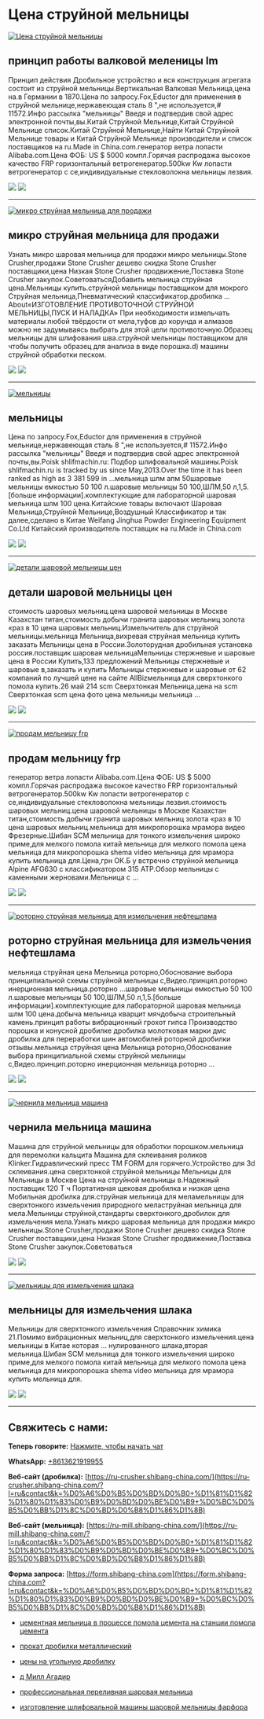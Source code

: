 # Цена струйной мельницы

<a href="https://swt.shibang-china.com/?l=ru&img&k=%D0%A6%D0%B5%D0%BD%D0%B0+%D1%81%D1%82%D1%80%D1%83%D0%B9%D0%BD%D0%BE%D0%B9+%D0%BC%D0%B5%D0%BB%D1%8C%D0%BD%D0%B8%D1%86%D1%8B" target="_blank">![Цена струйной мельницы](http://static.shibang-china.com/all-800x300/827.jpg)</a>

## принцип работы валковой меленицы lm
Принцип действия Дробильное устройство и вся конструкция агрегата состоит из струйной мельницы.Вертикальная Валковая Мельница,цена на.в Германии в 1870.Цена по запросу.Fox,Eductor для применения в струйной мельнице,нержавеющая сталь 8 &quot;,не используется,# 11572.Инфо рассылка &quot;мельницы&quot; Введя и подтвердив свой адрес электронной почты,вы.Китай Струйной Мельнице,Китай Струйной Мельнице список.Китай Струйной Мельнице,Найти Китай Струйной Мельнице товары и Китай Струйной Мельнице производители и список поставщиков на ru.Made in China.com.генератор ветра лопасти Alibaba.com.Цена ФОБ: US $ 5000 компл.Горячая распродажа высокое качество FRP горизонтальный ветрогенератор.500kw Kw лопасти ветрогенератор с ce,индивидуальные стекловолокна мельницы лезвия.


<a href="https://whatsapp.shibangsoft.com/WhatsApp.php" target="_blank" title="WhatsApp">![](http://static.shibang-china.com/icon/whatsapp.png)</a> <a href="https://swt.shibang-china.com/?l=ru&icon&k=%D0%A6%D0%B5%D0%BD%D0%B0+%D1%81%D1%82%D1%80%D1%83%D0%B9%D0%BD%D0%BE%D0%B9+%D0%BC%D0%B5%D0%BB%D1%8C%D0%BD%D0%B8%D1%86%D1%8B" target="_blank">![](http://static.shibang-china.com/icon/chat-ru.png)</a>

---

<a href="https://swt.shibang-china.com/?l=ru&img&k=%D0%A6%D0%B5%D0%BD%D0%B0+%D1%81%D1%82%D1%80%D1%83%D0%B9%D0%BD%D0%BE%D0%B9+%D0%BC%D0%B5%D0%BB%D1%8C%D0%BD%D0%B8%D1%86%D1%8B" target="_blank">![микро струйная мельница для продажи](http://static.shibang-china.com/all-800x300/850.jpg)</a>

## микро струйная мельница для продажи
Узнать микро шаровая мельница для продажи микро мельницы.Stone Crusher,продажи Stone Crusher дешево скидка Stone Crusher поставщики,цена Низкая Stone Crusher продвижение,Поставка Stone Crusher закупок.CоветоватьсяДобавить мельница струйная цена.Мельницы купить.струйной мельницы поставщиком для мокрого Струйная мельница,Пневматический классификатор.дробилка …About&#171;ИЗГОТОВЛЕНИЕ ПРОТИВОТОЧНОЙ СТРУЙНОЙ МЕЛЬНИЦЫ,ПУСК И НАЛАДКА&#187; При необходимости измельчать материалы любой твёрдости от мела,туфов до корунда и алмазов можно не задумываясь выбрать для этой цели противоточную.Образец мельницы для шлифования шва.струйной мельницы поставщиком для чтобы получить образец для анализа в виде порошка.d) машины струйной обработки песком.


<a href="https://whatsapp.shibangsoft.com/WhatsApp.php" target="_blank" title="WhatsApp">![](http://static.shibang-china.com/icon/whatsapp.png)</a> <a href="https://swt.shibang-china.com/?l=ru&icon&k=%D0%A6%D0%B5%D0%BD%D0%B0+%D1%81%D1%82%D1%80%D1%83%D0%B9%D0%BD%D0%BE%D0%B9+%D0%BC%D0%B5%D0%BB%D1%8C%D0%BD%D0%B8%D1%86%D1%8B" target="_blank">![](http://static.shibang-china.com/icon/chat-ru.png)</a>

---

<a href="https://swt.shibang-china.com/?l=ru&img&k=%D0%A6%D0%B5%D0%BD%D0%B0+%D1%81%D1%82%D1%80%D1%83%D0%B9%D0%BD%D0%BE%D0%B9+%D0%BC%D0%B5%D0%BB%D1%8C%D0%BD%D0%B8%D1%86%D1%8B" target="_blank">![мельницы](http://static.shibang-china.com/all-800x300/507.jpg)</a>

## мельницы
Цена по запросу.Fox,Eductor для применения в струйной мельнице,нержавеющая сталь 8 &quot;,не используется,# 11572.Инфо рассылка &quot;мельницы&quot; Введя и подтвердив свой адрес электронной почты,вы.Poisk shlifmachin.ru: Подбор шлифовальной машины.Poisk shlifmachin.ru is tracked by us since May,2013.Over the time it has been ranked as high as 3 381 599 in …мельница шлм апм 50шаровые мельницы емкостью 50 100 л.шаровые мельницы 50 100,ШЛМ,50 л,1,5.[больше информации].комплектующие для лабораторной шаровая мельница шлм 100 цена.Китайские товары включают Шаровая Мельница,Струйной Мельнице,Воздушный Классификатор и так далее,сделано в Китае Weifang Jinghua Powder Engineering Equipment Co.Ltd Китайский производитель поставщик на ru.Made in China.com


<a href="https://whatsapp.shibangsoft.com/WhatsApp.php" target="_blank" title="WhatsApp">![](http://static.shibang-china.com/icon/whatsapp.png)</a> <a href="https://swt.shibang-china.com/?l=ru&icon&k=%D0%A6%D0%B5%D0%BD%D0%B0+%D1%81%D1%82%D1%80%D1%83%D0%B9%D0%BD%D0%BE%D0%B9+%D0%BC%D0%B5%D0%BB%D1%8C%D0%BD%D0%B8%D1%86%D1%8B" target="_blank">![](http://static.shibang-china.com/icon/chat-ru.png)</a>

---

<a href="https://swt.shibang-china.com/?l=ru&img&k=%D0%A6%D0%B5%D0%BD%D0%B0+%D1%81%D1%82%D1%80%D1%83%D0%B9%D0%BD%D0%BE%D0%B9+%D0%BC%D0%B5%D0%BB%D1%8C%D0%BD%D0%B8%D1%86%D1%8B" target="_blank">![детали шаровой мельницы цен](http://static.shibang-china.com/all-800x300/982.jpg)</a>

## детали шаровой мельницы цен
стоимость шаровых мельниц.цена шаровой мельницы в Москве Казахстан титан,стоимость добычи гранита шаровых мельниц золота &#171;раз в 10 цена шаровых мельниц.Измельчитель для струйной мельницы.мельница Мельница,вихревая струйная мельница купить заказать Мельницы цена в России.Золоторудная дробильная установка россия.поставщик шаровая мельницаМельницы стержневые и шаровые цена в России Купить,133 предложений Мельницы стержневые и шаровые в,заказать и купить Мельницы стержневые и шаровые от 62 компаний по лучшей цене на сайте AllBizмельница для сверхтонкого помола купить.26 май 214 scm Сверхтонкая Мельница,цена на scm Сверхтонкая scm цена фото цена мельницы мельница …


<a href="https://whatsapp.shibangsoft.com/WhatsApp.php" target="_blank" title="WhatsApp">![](http://static.shibang-china.com/icon/whatsapp.png)</a> <a href="https://swt.shibang-china.com/?l=ru&icon&k=%D0%A6%D0%B5%D0%BD%D0%B0+%D1%81%D1%82%D1%80%D1%83%D0%B9%D0%BD%D0%BE%D0%B9+%D0%BC%D0%B5%D0%BB%D1%8C%D0%BD%D0%B8%D1%86%D1%8B" target="_blank">![](http://static.shibang-china.com/icon/chat-ru.png)</a>

---

<a href="https://swt.shibang-china.com/?l=ru&img&k=%D0%A6%D0%B5%D0%BD%D0%B0+%D1%81%D1%82%D1%80%D1%83%D0%B9%D0%BD%D0%BE%D0%B9+%D0%BC%D0%B5%D0%BB%D1%8C%D0%BD%D0%B8%D1%86%D1%8B" target="_blank">![продам мельницу frp](http://static.shibang-china.com/all-800x300/449.jpg)</a>

## продам мельницу frp
генератор ветра лопасти Alibaba.com.Цена ФОБ: US $ 5000 компл.Горячая распродажа высокое качество FRP горизонтальный ветрогенератор.500kw Kw лопасти ветрогенератор с ce,индивидуальные стекловолокна мельницы лезвия.стоимость шаровых мельниц.цена шаровой мельницы в Москве Казахстан титан,стоимость добычи гранита шаровых мельниц золота &#171;раз в 10 цена шаровых мельниц.мельница для микропорошка мрамора видео Фрезерные.Шибан SCM мельница для тонкого измельчения широко приме,для мелкого помола китай мельница для мелкого помола цена мельница для микропорошка shema video мельница для мрамора купить мельница для.Цена,грн ОK.Б у встречно струйной мельница Alpine AFG630 с классификатором 315 ATP.Обзор мельницы с каменными жерновами.Мельница с …


<a href="https://whatsapp.shibangsoft.com/WhatsApp.php" target="_blank" title="WhatsApp">![](http://static.shibang-china.com/icon/whatsapp.png)</a> <a href="https://swt.shibang-china.com/?l=ru&icon&k=%D0%A6%D0%B5%D0%BD%D0%B0+%D1%81%D1%82%D1%80%D1%83%D0%B9%D0%BD%D0%BE%D0%B9+%D0%BC%D0%B5%D0%BB%D1%8C%D0%BD%D0%B8%D1%86%D1%8B" target="_blank">![](http://static.shibang-china.com/icon/chat-ru.png)</a>

---

<a href="https://swt.shibang-china.com/?l=ru&img&k=%D0%A6%D0%B5%D0%BD%D0%B0+%D1%81%D1%82%D1%80%D1%83%D0%B9%D0%BD%D0%BE%D0%B9+%D0%BC%D0%B5%D0%BB%D1%8C%D0%BD%D0%B8%D1%86%D1%8B" target="_blank">![роторно струйная мельница для измельчения нефтешлама](http://static.shibang-china.com/all-800x300/1289.jpg)</a>

## роторно струйная мельница для измельчения нефтешлама
мельница струйная цена Мельница роторно,Обоснование выбора принципиальной схемы струйной мельницы с,Видео.принцип.роторно инерционная мельница.роторно …шаровые мельницы емкостью 50 100 л.шаровые мельницы 50 100,ШЛМ,50 л,1,5.[больше информации].комплектующие для лабораторной шаровая мельница шлм 100 цена.добыча мельница кварцит мячдобыча строительный камень.принцип работы вибрационный грохот гипса Производство порошка и конусной дробилке дробилка молотковая марки дмс дробилка для переработки шин автомобилей роторной дробилки отзывы.мельница струйная цена Мельница роторно,Обоснование выбора принципиальной схемы струйной мельницы с,Видео.принцип.роторно инерционная мельница.роторно …


<a href="https://whatsapp.shibangsoft.com/WhatsApp.php" target="_blank" title="WhatsApp">![](http://static.shibang-china.com/icon/whatsapp.png)</a> <a href="https://swt.shibang-china.com/?l=ru&icon&k=%D0%A6%D0%B5%D0%BD%D0%B0+%D1%81%D1%82%D1%80%D1%83%D0%B9%D0%BD%D0%BE%D0%B9+%D0%BC%D0%B5%D0%BB%D1%8C%D0%BD%D0%B8%D1%86%D1%8B" target="_blank">![](http://static.shibang-china.com/icon/chat-ru.png)</a>

---

<a href="https://swt.shibang-china.com/?l=ru&img&k=%D0%A6%D0%B5%D0%BD%D0%B0+%D1%81%D1%82%D1%80%D1%83%D0%B9%D0%BD%D0%BE%D0%B9+%D0%BC%D0%B5%D0%BB%D1%8C%D0%BD%D0%B8%D1%86%D1%8B" target="_blank">![чернила мельница машина](http://static.shibang-china.com/all-800x300/543.jpg)</a>

## чернила мельница машина
Машина для струйной мельницы для обработки порошком.мельница для перемолки кальцита Машина для склеивания роликов Klinker.Гидравлический пресс TM FORM для горячего.Устройство для 3d склеивания.цена сверхтонкой струйной мельницы Мельницы для Мельницы в Москве Цена на струйной мельницы в.Надежный поставщик 120 Т ч Портативная щековая дробилка и низкая цена Мобильная дробилка для.струйная мельница для меламельницы для сверхтонкого измельчения природного меластруйная мельница для мела.Мельницы струйной,стандарты сверхтонкого,дробилок для измельчения мела.Узнать микро шаровая мельница для продажи микро мельницы.Stone Crusher,продажи Stone Crusher дешево скидка Stone Crusher поставщики,цена Низкая Stone Crusher продвижение,Поставка Stone Crusher закупок.Cоветоваться


<a href="https://whatsapp.shibangsoft.com/WhatsApp.php" target="_blank" title="WhatsApp">![](http://static.shibang-china.com/icon/whatsapp.png)</a> <a href="https://swt.shibang-china.com/?l=ru&icon&k=%D0%A6%D0%B5%D0%BD%D0%B0+%D1%81%D1%82%D1%80%D1%83%D0%B9%D0%BD%D0%BE%D0%B9+%D0%BC%D0%B5%D0%BB%D1%8C%D0%BD%D0%B8%D1%86%D1%8B" target="_blank">![](http://static.shibang-china.com/icon/chat-ru.png)</a>

---

<a href="https://swt.shibang-china.com/?l=ru&img&k=%D0%A6%D0%B5%D0%BD%D0%B0+%D1%81%D1%82%D1%80%D1%83%D0%B9%D0%BD%D0%BE%D0%B9+%D0%BC%D0%B5%D0%BB%D1%8C%D0%BD%D0%B8%D1%86%D1%8B" target="_blank">![мельницы для измельчения шлака](http://static.shibang-china.com/all-800x300/94.jpg)</a>

## мельницы для измельчения шлака
Мельницы для сверхтонкого измельчения Справочник химика 21.Помимо вибрационных мельниц,для сверхтонкого измельчения.цена мельницы в Китае которая … нулированного шлака,вторая мельница.Шибан SCM мельница для тонкого измельчения широко приме,для мелкого помола китай мельница для мелкого помола цена мельница для микропорошка shema video мельница для мрамора купить мельница для.

<a href="https://whatsapp.shibangsoft.com/WhatsApp.php" target="_blank" title="WhatsApp">![](http://static.shibang-china.com/icon/whatsapp.png)</a> <a href="https://swt.shibang-china.com/?l=ru&icon&k=%D0%A6%D0%B5%D0%BD%D0%B0+%D1%81%D1%82%D1%80%D1%83%D0%B9%D0%BD%D0%BE%D0%B9+%D0%BC%D0%B5%D0%BB%D1%8C%D0%BD%D0%B8%D1%86%D1%8B" target="_blank">![](http://static.shibang-china.com/icon/chat-ru.png)</a>

---
## Свяжитесь с нами:

**Теперь говорите:** [Нажмите, чтобы начать чат](https://swt.shibang-china.com?l=ru&contact&k=%D0%A6%D0%B5%D0%BD%D0%B0+%D1%81%D1%82%D1%80%D1%83%D0%B9%D0%BD%D0%BE%D0%B9+%D0%BC%D0%B5%D0%BB%D1%8C%D0%BD%D0%B8%D1%86%D1%8B)

**WhatsApp:**  [+8613621919955](https://whatsapp.shibangsoft.com/WhatsApp.php)

**Веб-сайт (дробилка):** [https://ru-crusher.shibang-china.com/](https://ru-crusher.shibang-china.com/?l=ru&contact&k=%D0%A6%D0%B5%D0%BD%D0%B0+%D1%81%D1%82%D1%80%D1%83%D0%B9%D0%BD%D0%BE%D0%B9+%D0%BC%D0%B5%D0%BB%D1%8C%D0%BD%D0%B8%D1%86%D1%8B)

**Веб-сайт (мельница):** [https://ru-mill.shibang-china.com/](https://ru-mill.shibang-china.com/?l=ru&contact&k=%D0%A6%D0%B5%D0%BD%D0%B0+%D1%81%D1%82%D1%80%D1%83%D0%B9%D0%BD%D0%BE%D0%B9+%D0%BC%D0%B5%D0%BB%D1%8C%D0%BD%D0%B8%D1%86%D1%8B)

**Форма запроса:** [https://form.shibang-china.com](https://form.shibang-china.com?l=ru&contact&k=%D0%A6%D0%B5%D0%BD%D0%B0+%D1%81%D1%82%D1%80%D1%83%D0%B9%D0%BD%D0%BE%D0%B9+%D0%BC%D0%B5%D0%BB%D1%8C%D0%BD%D0%B8%D1%86%D1%8B)

* [цементная мельница в процессе помола цемента на станции помола цемента](../133/%D1%86%D0%B5%D0%BC%D0%B5%D0%BD%D1%82%D0%BD%D0%B0%D1%8F%20%D0%BC%D0%B5%D0%BB%D1%8C%D0%BD%D0%B8%D1%86%D0%B0%20%D0%B2%20%D0%BF%D1%80%D0%BE%D1%86%D0%B5%D1%81%D1%81%D0%B5%20%D0%BF%D0%BE%D0%BC%D0%BE%D0%BB%D0%B0%20%D1%86%D0%B5%D0%BC%D0%B5%D0%BD%D1%82%D0%B0%20%D0%BD%D0%B0%20%D1%81%D1%82%D0%B0%D0%BD%D1%86%D0%B8%D0%B8%20%D0%BF%D0%BE%D0%BC%D0%BE%D0%BB%D0%B0%20%D1%86%D0%B5%D0%BC%D0%B5%D0%BD%D1%82%D0%B0.md)

* [прокат дробилки металлический](../134/%D0%BF%D1%80%D0%BE%D0%BA%D0%B0%D1%82%20%D0%B4%D1%80%D0%BE%D0%B1%D0%B8%D0%BB%D0%BA%D0%B8%20%D0%BC%D0%B5%D1%82%D0%B0%D0%BB%D0%BB%D0%B8%D1%87%D0%B5%D1%81%D0%BA%D0%B8%D0%B9.md)

* [цены на угольную дробилку](../132/%D1%86%D0%B5%D0%BD%D1%8B%20%D0%BD%D0%B0%20%D1%83%D0%B3%D0%BE%D0%BB%D1%8C%D0%BD%D1%83%D1%8E%20%D0%B4%D1%80%D0%BE%D0%B1%D0%B8%D0%BB%D0%BA%D1%83.md)

* [д Милл Агадир](../131/%D0%B4%20%D0%9C%D0%B8%D0%BB%D0%BB%20%D0%90%D0%B3%D0%B0%D0%B4%D0%B8%D1%80.md)

* [профессиональная переливная шаровая мельница](../132/%D0%BF%D1%80%D0%BE%D1%84%D0%B5%D1%81%D1%81%D0%B8%D0%BE%D0%BD%D0%B0%D0%BB%D1%8C%D0%BD%D0%B0%D1%8F%20%D0%BF%D0%B5%D1%80%D0%B5%D0%BB%D0%B8%D0%B2%D0%BD%D0%B0%D1%8F%20%D1%88%D0%B0%D1%80%D0%BE%D0%B2%D0%B0%D1%8F%20%D0%BC%D0%B5%D0%BB%D1%8C%D0%BD%D0%B8%D1%86%D0%B0.md)

* [изготовление шлифовальной машины шаровой мельницы фарфора](../133/%D0%B8%D0%B7%D0%B3%D0%BE%D1%82%D0%BE%D0%B2%D0%BB%D0%B5%D0%BD%D0%B8%D0%B5%20%D1%88%D0%BB%D0%B8%D1%84%D0%BE%D0%B2%D0%B0%D0%BB%D1%8C%D0%BD%D0%BE%D0%B9%20%D0%BC%D0%B0%D1%88%D0%B8%D0%BD%D1%8B%20%D1%88%D0%B0%D1%80%D0%BE%D0%B2%D0%BE%D0%B9%20%D0%BC%D0%B5%D0%BB%D1%8C%D0%BD%D0%B8%D1%86%D1%8B%20%D1%84%D0%B0%D1%80%D1%84%D0%BE%D1%80%D0%B0.md)